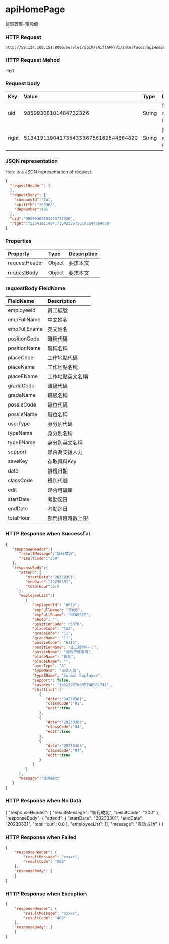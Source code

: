 # apiHomePage
排班首頁-預設值

### HTTP Request
```
http://59.124.100.151:8090/servlet/apiM/shiftAPP/V1/interfaces/apiHomePage
```

### HTTP Request Mehod
```
POST
```

### Request body
| Key | Value | Type | Description |
|:----------|:-------------|:-----|:------------|
| uid | 98599308101484732326 | String | 需透過apiLogin取得
| right | 51341911904173543336756162544864820 | String | 需透過apiLogin取得 |

### JSON representation
Here is a JSON representation of request.
```json
{
  "requestHeader": {
  },
  "requestBody": {
    "companyId":"TW",
    "shiftYM":"202303",
    "depNumber":495
  },
  "uid":"98599308101484732326",
  "right":"51341911904173543336756162544864820"
}
```

### Properties
| Property | Type | Description |
|:---------|:-----|:------------|
| requestHeader | Object | 要求本文 |
| requestBody | Object | 要求本文 |

### requestBody FieldName
| FieldName | Description |
|:----------|:-------------|
| employeeId | 員工編號 |
| empFullName | 中文姓名 |
| empFullEname | 英文姓名 |
| positionCode | 職稱代碼 |
| positionName | 職稱名稱 |
| placeCode | 工作地點代碼 |
| placeName | 工作地點名稱 |
| placeEName | 工作地點英文名稱 |
| gradeCode | 職級代碼 |
| gradeName | 職級名稱 |
| possieCode | 職位代碼 |
| possieName | 職位名稱 |
| userType | 身分別代碼 |
| typeName | 身分別名稱 |
| typeEName | 身分別英文名稱 |
| support | 是否為支援人力 |
| saveKey | 存取資料Key |
| date | 排班日期 |
| classCode | 班別代號 |
| edit | 是否可編輯 |
| startDate | 考勤起日 |
| endDate | 考勤迄日 |
| totalHour | 部門排班時數上限 |

### HTTP Response when Successful
```json
{
   "responseHeader":{
      "resultMessage":"執行成功",
      "resultCode":"200"
   },
   "responseBody":{
      "attend":{
         "startDate":"20230301",
         "endDate":"20230331",
         "totalHour":0.0
      },
      "employeeList":[
         {
            "employeeId": "0019",
            "empFullName": "習O庭",
            "empFullEname": "NEW0019",
            "photo": "",
            "positionCode": "5076",
            "placeCode": "TW2",
            "gradeCode": "11",
            "gradeName": "11",
            "possieCode": "6715",
            "positionName": "正工程師(一)",
            "possieName": "海外行政高專",
            "placeName": "新北",
            "placeEName": "",
            "userType": "A",
            "typeName": "正式人員",
            "typeEName": "formal Employee",
            "support": false,
            "saveKey": "108228376095740581741",
            "shiftList":[
               {
                  "date":"20230301",
                  "classCode":"01",
                  "edit":true
               },
               {
                  "date":"20230302",
                  "classCode":"04",
                  "edit":true
               },
               {
                  "date":"20230303",
                  "classCode":"04",
                  "edit":true
               }
            ]
         }
      ],
      "message":"查詢成功"
   }
}
```

### HTTP Response when No Data
{
  "responseHeader": {
    "resultMessage": "執行成功",
    "resultCode": "200"
  },
  "responseBody": {
    "attend": {
      "startDate": "20230301",
      "endDate": "20230331",
      "totalHour": 0.0
    },
    "employeeList": [],
    "message": "查詢成功"
  }
}


### HTTP Response when Failed
```json
{
    "responseHeader": {
        "resultMessage": "xxxxx",
        "resultCode": "500"
    },
    "responseBody": {
    }
}
```

### HTTP Response when Exception
```json
{
    "responseHeader": {
        "resultMessage": "xxxxx",
        "resultCode": "406"
    },
    "responseBody": {
    }
}
```
